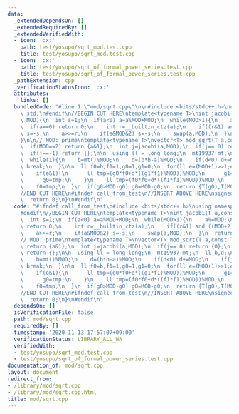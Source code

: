 ```yaml
---
data:
  _extendedDependsOn: []
  _extendedRequiredBy: []
  _extendedVerifiedWith:
  - icon: ':x:'
    path: test/yosupo/sqrt_mod.test.cpp
    title: test/yosupo/sqrt_mod.test.cpp
  - icon: ':x:'
    path: test/yosupo/sqrt_of_formal_power_series.test.cpp
    title: test/yosupo/sqrt_of_formal_power_series.test.cpp
  _pathExtension: cpp
  _verificationStatusIcon: ':x:'
  attributes:
    links: []
  bundledCode: "#line 1 \"mod/sqrt.cpp\"\n\n#include <bits/stdc++.h>\nusing namespace\
    \ std;\n#endif\n//BEGIN CUT HERE\ntemplate<typename T>\nint jacobi(T a,const T\
    \ MOD){\n  int s=1;\n  if(a<0) a=a%MOD+MOD;\n  while(MOD>1){\n    a%=MOD;\n  \
    \  if(a==0) return 0;\n    int r=__builtin_ctz(a);\n    if((r&1) and ((MOD+2)&4))\
    \ s=-s;\n    a>>=r;\n    if(a&MOD&2) s=-s;\n    swap(a,MOD);\n  }\n  return s;\n\
    }\n\n// MOD: prime\ntemplate<typename T>\nvector<T> mod_sqrt(T a,const T MOD){\n\
    \  if(MOD==2) return {a&1};\n  int j=jacobi(a,MOD);\n  if(j== 0) return {0};\n\
    \  if(j==-1) return {};\n\n  using ll = long long;\n  mt19937 mt;\n  ll b,d;\n\
    \  while(1){\n    b=mt()%MOD;\n    d=(b*b-a)%MOD;\n    if(d<0) d+=MOD;\n    if(jacobi<ll>(d,MOD)==-1)\
    \ break;\n  }\n\n  ll f0=b,f1=1,g0=1,g1=0;\n  for(ll e=(MOD+1)>>1;e;e>>=1){\n\
    \    if(e&1){\n      ll tmp=(g0*f0+d*((g1*f1)%MOD))%MOD;\n      g1=(g0*f1+g1*f0)%MOD;\n\
    \      g0=tmp;\n    }\n    ll tmp=(f0*f0+d*((f1*f1)%MOD))%MOD;\n    f1=(2*f0*f1)%MOD;\n\
    \    f0=tmp;\n  }\n  if(g0>MOD-g0) g0=MOD-g0;\n  return {T(g0),T(MOD-g0)};\n}\n\
    //END CUT HERE\n#ifndef call_from_test\n//INSERT ABOVE HERE\nsigned main(){\n\
    \  return 0;\n}\n#endif\n"
  code: "#ifndef call_from_test\n#include <bits/stdc++.h>\nusing namespace std;\n\
    #endif\n//BEGIN CUT HERE\ntemplate<typename T>\nint jacobi(T a,const T MOD){\n\
    \  int s=1;\n  if(a<0) a=a%MOD+MOD;\n  while(MOD>1){\n    a%=MOD;\n    if(a==0)\
    \ return 0;\n    int r=__builtin_ctz(a);\n    if((r&1) and ((MOD+2)&4)) s=-s;\n\
    \    a>>=r;\n    if(a&MOD&2) s=-s;\n    swap(a,MOD);\n  }\n  return s;\n}\n\n\
    // MOD: prime\ntemplate<typename T>\nvector<T> mod_sqrt(T a,const T MOD){\n  if(MOD==2)\
    \ return {a&1};\n  int j=jacobi(a,MOD);\n  if(j== 0) return {0};\n  if(j==-1)\
    \ return {};\n\n  using ll = long long;\n  mt19937 mt;\n  ll b,d;\n  while(1){\n\
    \    b=mt()%MOD;\n    d=(b*b-a)%MOD;\n    if(d<0) d+=MOD;\n    if(jacobi<ll>(d,MOD)==-1)\
    \ break;\n  }\n\n  ll f0=b,f1=1,g0=1,g1=0;\n  for(ll e=(MOD+1)>>1;e;e>>=1){\n\
    \    if(e&1){\n      ll tmp=(g0*f0+d*((g1*f1)%MOD))%MOD;\n      g1=(g0*f1+g1*f0)%MOD;\n\
    \      g0=tmp;\n    }\n    ll tmp=(f0*f0+d*((f1*f1)%MOD))%MOD;\n    f1=(2*f0*f1)%MOD;\n\
    \    f0=tmp;\n  }\n  if(g0>MOD-g0) g0=MOD-g0;\n  return {T(g0),T(MOD-g0)};\n}\n\
    //END CUT HERE\n#ifndef call_from_test\n//INSERT ABOVE HERE\nsigned main(){\n\
    \  return 0;\n}\n#endif\n"
  dependsOn: []
  isVerificationFile: false
  path: mod/sqrt.cpp
  requiredBy: []
  timestamp: '2020-11-13 17:57:07+09:00'
  verificationStatus: LIBRARY_ALL_WA
  verifiedWith:
  - test/yosupo/sqrt_mod.test.cpp
  - test/yosupo/sqrt_of_formal_power_series.test.cpp
documentation_of: mod/sqrt.cpp
layout: document
redirect_from:
- /library/mod/sqrt.cpp
- /library/mod/sqrt.cpp.html
title: mod/sqrt.cpp
---
```

